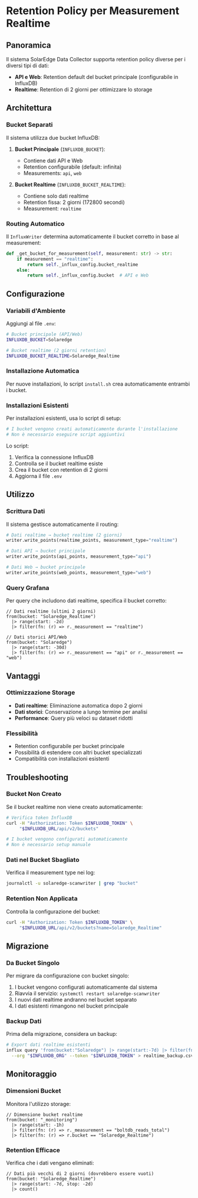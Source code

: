 # Retention Policy per Measurement Realtime

## Panoramica

Il sistema SolarEdge Data Collector supporta retention policy diverse per i diversi tipi di dati:

- **API e Web**: Retention default del bucket principale (configurabile in InfluxDB)
- **Realtime**: Retention di 2 giorni per ottimizzare lo storage

## Architettura

### Bucket Separati

Il sistema utilizza due bucket InfluxDB:

1. **Bucket Principale** (`INFLUXDB_BUCKET`):

   - Contiene dati API e Web
   - Retention configurabile (default: infinita)
   - Measurements: `api`, `web`

2. **Bucket Realtime** (`INFLUXDB_BUCKET_REALTIME`):
   - Contiene solo dati realtime
   - Retention fissa: 2 giorni (172800 secondi)
   - Measurement: `realtime`

### Routing Automatico

Il `InfluxWriter` determina automaticamente il bucket corretto in base al measurement:

```python
def _get_bucket_for_measurement(self, measurement: str) -> str:
    if measurement == "realtime":
        return self._influx_config.bucket_realtime
    else:
        return self._influx_config.bucket  # API e Web
```

## Configurazione

### Variabili d'Ambiente

Aggiungi al file `.env`:

```bash
# Bucket principale (API/Web)
INFLUXDB_BUCKET=Solaredge

# Bucket realtime (2 giorni retention)
INFLUXDB_BUCKET_REALTIME=Solaredge_Realtime
```

### Installazione Automatica

Per nuove installazioni, lo script `install.sh` crea automaticamente entrambi i bucket.

### Installazioni Esistenti

Per installazioni esistenti, usa lo script di setup:

```bash
# I bucket vengono creati automaticamente durante l'installazione
# Non è necessario eseguire script aggiuntivi
```

Lo script:

1. Verifica la connessione InfluxDB
2. Controlla se il bucket realtime esiste
3. Crea il bucket con retention di 2 giorni
4. Aggiorna il file `.env`

## Utilizzo

### Scrittura Dati

Il sistema gestisce automaticamente il routing:

```python
# Dati realtime → bucket realtime (2 giorni)
writer.write_points(realtime_points, measurement_type="realtime")

# Dati API → bucket principale
writer.write_points(api_points, measurement_type="api")

# Dati Web → bucket principale
writer.write_points(web_points, measurement_type="web")
```

### Query Grafana

Per query che includono dati realtime, specifica il bucket corretto:

```flux
// Dati realtime (ultimi 2 giorni)
from(bucket: "Solaredge_Realtime")
  |> range(start: -2d)
  |> filter(fn: (r) => r._measurement == "realtime")

// Dati storici API/Web
from(bucket: "Solaredge")
  |> range(start: -30d)
  |> filter(fn: (r) => r._measurement == "api" or r._measurement == "web")
```

## Vantaggi

### Ottimizzazione Storage

- **Dati realtime**: Eliminazione automatica dopo 2 giorni
- **Dati storici**: Conservazione a lungo termine per analisi
- **Performance**: Query più veloci su dataset ridotti

### Flessibilità

- Retention configurabile per bucket principale
- Possibilità di estendere con altri bucket specializzati
- Compatibilità con installazioni esistenti

## Troubleshooting

### Bucket Non Creato

Se il bucket realtime non viene creato automaticamente:

```bash
# Verifica token InfluxDB
curl -H "Authorization: Token $INFLUXDB_TOKEN" \
     "$INFLUXDB_URL/api/v2/buckets"

# I bucket vengono configurati automaticamente
# Non è necessario setup manuale
```

### Dati nel Bucket Sbagliato

Verifica il measurement type nei log:

```bash
journalctl -u solaredge-scanwriter | grep "bucket"
```

### Retention Non Applicata

Controlla la configurazione del bucket:

```bash
curl -H "Authorization: Token $INFLUXDB_TOKEN" \
     "$INFLUXDB_URL/api/v2/buckets?name=Solaredge_Realtime"
```

## Migrazione

### Da Bucket Singolo

Per migrare da configurazione con bucket singolo:

1. I bucket vengono configurati automaticamente dal sistema
2. Riavvia il servizio: `systemctl restart solaredge-scanwriter`
3. I nuovi dati realtime andranno nel bucket separato
4. I dati esistenti rimangono nel bucket principale

### Backup Dati

Prima della migrazione, considera un backup:

```bash
# Export dati realtime esistenti
influx query 'from(bucket:"Solaredge") |> range(start:-7d) |> filter(fn:(r) => r._measurement == "realtime")' \
  --org "$INFLUXDB_ORG" --token "$INFLUXDB_TOKEN" > realtime_backup.csv
```

## Monitoraggio

### Dimensioni Bucket

Monitora l'utilizzo storage:

```flux
// Dimensione bucket realtime
from(bucket: "_monitoring")
  |> range(start: -1h)
  |> filter(fn: (r) => r._measurement == "boltdb_reads_total")
  |> filter(fn: (r) => r.bucket == "Solaredge_Realtime")
```

### Retention Efficace

Verifica che i dati vengano eliminati:

```flux
// Dati più vecchi di 2 giorni (dovrebbero essere vuoti)
from(bucket: "Solaredge_Realtime")
  |> range(start: -7d, stop: -2d)
  |> count()
```
